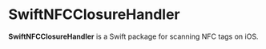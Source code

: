 # SwiftNFCClosureHandler

**SwiftNFCClosureHandler** is a Swift package for scanning NFC tags on iOS.

